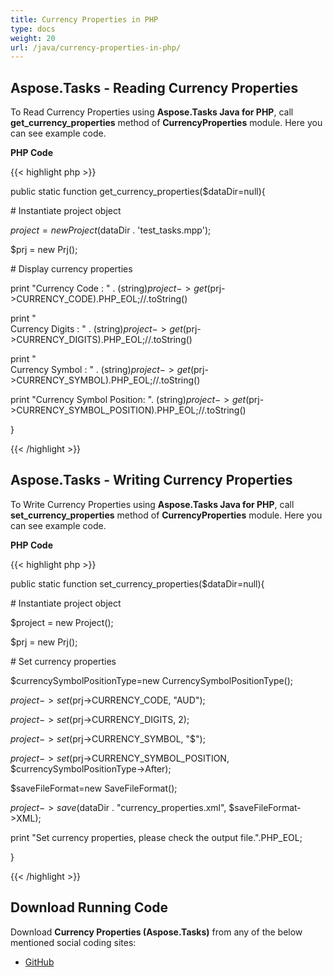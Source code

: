 ```yaml
---
title: Currency Properties in PHP
type: docs
weight: 20
url: /java/currency-properties-in-php/
---
```


## **Aspose.Tasks - Reading Currency Properties**
To Read Currency Properties using **Aspose.Tasks Java for PHP**, call **get_currency_properties** method of **CurrencyProperties** module. Here you can see example code.

**PHP Code**

{{< highlight php >}}

 public static function get_currency_properties($dataDir=null){

\# Instantiate project object

$project = new Project($dataDir . 'test_tasks.mpp');

$prj = new Prj();

\# Display currency properties

print "Currency Code : " . (string)$project->get($prj->CURRENCY_CODE).PHP_EOL;//.toString()

print "<br>Currency Digits : " . (string)$project->get($prj->CURRENCY_DIGITS).PHP_EOL;//.toString()

print "<br>Currency Symbol : " . (string)$project->get($prj->CURRENCY_SYMBOL).PHP_EOL;//.toString()

print "Currency Symbol Position: ". (string)$project->get($prj->CURRENCY_SYMBOL_POSITION).PHP_EOL;//.toString()

}

{{< /highlight >}}
## **Aspose.Tasks - Writing Currency Properties**
To Write Currency Properties using **Aspose.Tasks Java for PHP**, call **set_currency_properties** method of **CurrencyProperties** module. Here you can see example code.

**PHP Code**

{{< highlight php >}}

 public static function set_currency_properties($dataDir=null){

\# Instantiate project object

$project = new Project();

$prj = new Prj();

\# Set currency properties

$currencySymbolPositionType=new CurrencySymbolPositionType();

$project->set($prj->CURRENCY_CODE, "AUD");

$project->set($prj->CURRENCY_DIGITS, 2);

$project->set($prj->CURRENCY_SYMBOL, "$");

$project->set($prj->CURRENCY_SYMBOL_POSITION, $currencySymbolPositionType->After);

$saveFileFormat=new SaveFileFormat();

$project->save($dataDir . "currency_properties.xml", $saveFileFormat->XML);

print "Set currency properties, please check the output file.".PHP_EOL;

}

{{< /highlight >}}
## **Download Running Code**
Download **Currency Properties (Aspose.Tasks)** from any of the below mentioned social coding sites:

- [GitHub](https://github.com/aspose-tasks/Aspose.Tasks-for-Java/blob/master/Plugins/Aspose_Tasks_Java_for_PHP/src/aspose/tasks/WorkingWithProjects/CurrencyProperties.php)
